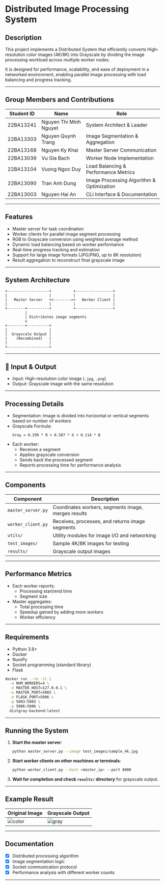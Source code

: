 # Distributed Image Processing System

## Description
This project implements a Distributed System that efficiently converts High-resolution color images (4K/8K) into Grayscale by dividing the image processing workload across multiple worker nodes.

It is designed for performance, scalability, and ease of deployment in a networked environment, enabling parallel image processing with load balancing and progress tracking.

---

## Group Members and Contributions

| Student ID | Name | Role |
|--------|------|------------------|
| 22BA13241 | Nguyen Thi Minh Nguyet| System Architect & Leader |
| 22BA13303 |  Nguyen Quynh Trang | Image Segmentation & Aggregation |
| 22BA13168 | Nguyen Ky Khai  |Master Server Communication|
| 22BA13039 | Vu Gia Bach | Worker Node Implementation |
| 22BA13104|  Vuong Ngoc Duy  |Load Balancing & Performance Metrics |
| 22BA13090 | Tran Anh Dung |Image Processing Algorithm & Optimization |
| 22BA13003 |  Nguyen Hai An  |CLI Interface & Documentation |

---

## Features

- Master server for task coordination
- Worker clients for parallel image segment processing
- RGB to Grayscale conversion using weighted average method
- Dynamic load balancing based on worker performance
- Real-time progress tracking and estimation
- Support for large image formats (JPG/PNG, up to 8K resolution)
- Result aggregation to reconstruct final grayscale image

---

## System Architecture

```
+-------------------+          +-----------------+
|                   |          |                 |
|   Master Server   +<-------->+   Worker Client |
|                   |          |                 |
+--------+----------+          +-----------------+
         |
         | Distributes image segments
         v
+--------+----------+
|                   |
|  Grayscale Output |
|    (Recombined)   |
|                   |
+-------------------+
```

---

## 📂 Input & Output

- Input: High-resolution color image (`.jpg`, `.png`)
- Output: Grayscale image with the same resolution

---

## Processing Details

- Segmentation: Image is divided into horizontal or vertical segments based on number of workers
- Grayscale Formula:
  ```text
  Gray = 0.299 * R + 0.587 * G + 0.114 * B
  ```
- Each worker:
  - Receives a segment
  - Applies grayscale conversion
  - Sends back the processed segment
  - Reports processing time for performance analysis

---

## Components

| Component        | Description                                 |
|------------------|---------------------------------------------|
| `master_server.py` | Coordinates workers, segments image, merges results |
| `worker_client.py` | Receives, processes, and returns image segments |
| `utils/`           | Utility modules for image I/O and networking |
| `test_images/`     | Sample 4K/8K images for testing             |
| `results/`         | Grayscale output images                     |

---

## Performance Metrics

- Each worker reports:
  - Processing start/end time
  - Segment size
- Master aggregates:
  - Total processing time
  - Speedup gained by adding more workers
  - Worker efficiency

---

## Requirements

- Python 3.8+
- Docker
- NumPy
- Socket programming (standard library)
- Flask

```bash
docker run --rm -it \
  -e NUM_WORKERS=4 \
  -e MASTER_HOST=127.0.0.1 \
  -e MASTER_PORT=5003 \
  -e FLASK_PORT=5006 \
  -p 5003:5003 \
  -p 5006:5006 \
  distgray-backend:latest
```

---

##  Running the System
1. **Start the master server**:
   ```bash
   python master_server.py --image test_images/sample_4k.jpg
   ```

2. **Start worker clients on other machines or terminals**:
   ```bash
   python worker_client.py --host <master_ip> --port 8000
   ```

3. **Wait for completion and check `results/` directory** for grayscale output.

---

## Example Result

| Original Image | Grayscale Output |
|----------------|------------------|
| ![color](test_images/sample_4k.jpg) | ![gray](results/sample_4k_gray.jpg) |

---

## Documentation

- [x] Distributed processing algorithm
- [x] Image segmentation logic
- [x] Socket communication protocol
- [x] Performance analysis with different worker counts

---

